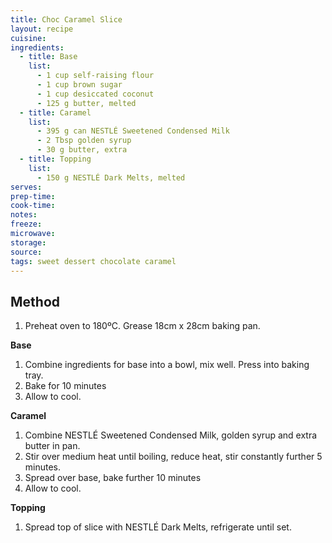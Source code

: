 ```yaml
---
title: Choc Caramel Slice
layout: recipe
cuisine: 
ingredients:
  - title: Base
    list:
      - 1 cup self-raising flour
      - 1 cup brown sugar
      - 1 cup desiccated coconut
      - 125 g butter, melted
  - title: Caramel
    list: 
      - 395 g can NESTLÉ Sweetened Condensed Milk
      - 2 Tbsp golden syrup
      - 30 g butter, extra
  - title: Topping
    list: 
      - 150 g NESTLÉ Dark Melts, melted
serves: 
prep-time: 
cook-time: 
notes: 
freeze: 
microwave: 
storage: 
source:
tags: sweet dessert chocolate caramel
---
```


## Method
1. Preheat oven to 180ºC. Grease 18cm x 28cm baking pan.

**Base**
1. Combine ingredients for base into a bowl, mix well. Press into baking tray.
1. Bake for 10 minutes
1. Allow to cool.

**Caramel**
1. Combine NESTLÉ Sweetened Condensed Milk, golden syrup and extra butter in pan. 
1. Stir over medium heat until boiling, reduce heat, stir constantly further 5 minutes.
1. Spread over base, bake further 10 minutes
1. Allow to cool.

**Topping**
1. Spread top of slice with NESTLÉ Dark Melts, refrigerate until set.